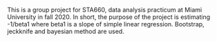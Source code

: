 This is a group project for STA660, data analysis practicum at Miami University in fall 2020.
In short, the purpose of the project is estimating -1/beta1 where beta1 is a slope of simple linear regression.
Bootstrap, jeckknife and bayesian method are used.
